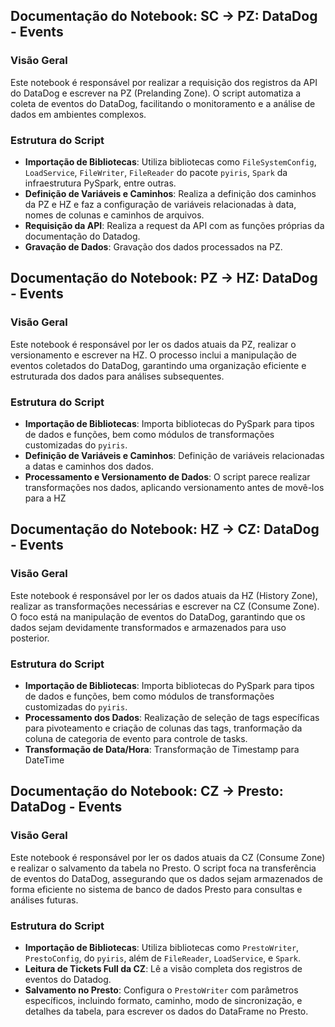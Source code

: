 ## Documentação do Notebook: SC -> PZ: DataDog - Events

### Visão Geral

Este notebook é responsável por realizar a requisição dos registros da API do DataDog e escrever na PZ (Prelanding Zone). O script automatiza a coleta de eventos do DataDog, facilitando o monitoramento e a análise de dados em ambientes complexos.

### Estrutura do Script

- **Importação de Bibliotecas**: Utiliza bibliotecas como `FileSystemConfig`, `LoadService`, `FileWriter`, `FileReader` do pacote `pyiris`, `Spark` da infraestrutura PySpark, entre outras.
- **Definição de Variáveis e Caminhos**: Realiza a definição dos caminhos da PZ e HZ e faz a configuração de variáveis relacionadas à data, nomes de colunas e caminhos de arquivos.
- **Requisição da API**: Realiza a request da API com as funções próprias da documentação do Datadog.
- **Gravação de Dados**: Gravação dos dados processados na PZ.

## Documentação do Notebook: PZ -> HZ: DataDog - Events

### Visão Geral

Este notebook é responsável por ler os dados atuais da PZ, realizar o versionamento e escrever na HZ. O processo inclui a manipulação de eventos coletados do DataDog, garantindo uma organização eficiente e estruturada dos dados para análises subsequentes.

### Estrutura do Script

- **Importação de Bibliotecas**: Importa bibliotecas do PySpark para tipos de dados e funções, bem como módulos de transformações customizadas do `pyiris`.
- **Definição de Variáveis e Caminhos**: Definição de variáveis relacionadas a datas e caminhos dos dados.
- **Processamento e Versionamento de Dados**: O script parece realizar transformações nos dados, aplicando versionamento antes de movê-los para a HZ

## Documentação do Notebook: HZ -> CZ: DataDog - Events

### Visão Geral

Este notebook é responsável por ler os dados atuais da HZ (History Zone), realizar as transformações necessárias e escrever na CZ (Consume Zone). O foco está na manipulação de eventos do DataDog, garantindo que os dados sejam devidamente transformados e armazenados para uso posterior.

### Estrutura do Script

- **Importação de Bibliotecas**: Importa bibliotecas do PySpark para tipos de dados e funções, bem como módulos de transformações customizadas do `pyiris`.
- **Processamento dos Dados**: Realização de seleção de tags específicas para pivoteamento e criação de colunas das tags, tranformação da coluna de categoria de evento para controle de tasks.
- **Transformação de Data/Hora**: Transformação de Timestamp para DateTime

## Documentação do Notebook: CZ -> Presto: DataDog - Events

### Visão Geral

Este notebook é responsável por ler os dados atuais da CZ (Consume Zone) e realizar o salvamento da tabela no Presto. O script foca na transferência de eventos do DataDog, assegurando que os dados sejam armazenados de forma eficiente no sistema de banco de dados Presto para consultas e análises futuras.

### Estrutura do Script

- **Importação de Bibliotecas**: Utiliza bibliotecas como `PrestoWriter`, `PrestoConfig`, do `pyiris`, além de `FileReader`, `LoadService`, e `Spark`.
- **Leitura de Tickets Full da CZ**: Lê a visão completa dos registros de eventos do Datadog.
- **Salvamento no Presto**: Configura o `PrestoWriter` com parâmetros específicos, incluindo formato, caminho, modo de sincronização, e detalhes da tabela, para escrever os dados do DataFrame no Presto.

